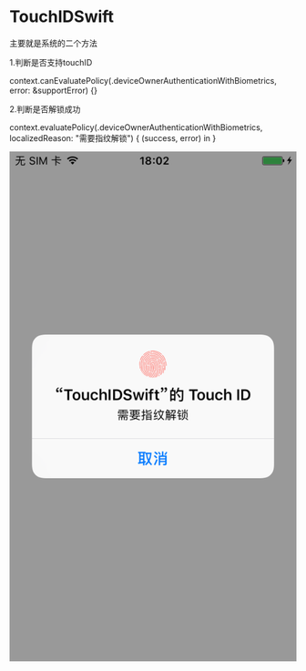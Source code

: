 # TouchIDSwift
主要就是系统的二个方法

1.判断是否支持touchID 

context.canEvaluatePolicy(.deviceOwnerAuthenticationWithBiometrics, error: &supportError) {} 

2.判断是否解锁成功

context.evaluatePolicy(.deviceOwnerAuthenticationWithBiometrics, localizedReason: "需要指纹解锁") { (success, error) in } 

![image](https://github.com/yangguang521/TouchIDSwift/blob/master/touchId.png)
